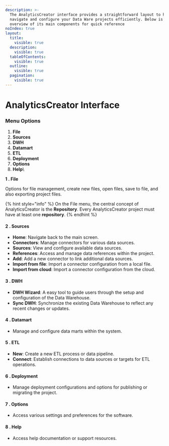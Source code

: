 ```yaml
---
description: >-
  The AnalyticsCreator interface provides a straightforward layout to help you
  navigate and configure your Data Ware projects efficiently. Below is an
  overview of its main components for quick reference
noIndex: true
layout:
  title:
    visible: true
  description:
    visible: true
  tableOfContents:
    visible: true
  outline:
    visible: true
  pagination:
    visible: true
---
```


# AnalyticsCreator Interface

### Menu Options

1. **File**
2. **Sources**
3. **DWH**
4. **Datamart**
5. **ETL**
6. **Deployment**
7. **Options**
8. **Help**\


&#x20; **1 . File**

Options for file management, create new files, open files, save to file, and also exporting project files.

{% hint style="info" %}
On the File menu, the central concept of AnalyticsCreator is the **Repository**. Every AnalyticsCreator project must have at least one **repository**.
{% endhint %}



#### &#x20; 2 . Sources

* **Home**: Navigate back to the main screen.
* **Connectors**: Manage connectors for various data sources.
* **Sources**: View and configure available data sources.
* **References**: Access and manage data references within the project.
* **Add**: Add a new connector to link additional data sources.
* **Import from file**: Import a connector configuration from a local file.
* **Import from cloud**: Import a connector configuration from the cloud.

#### &#x20;3 . DWH

* **DWH Wizard**: A easy tool to guide users through the setup and configuration of the Data Warehouse.
* **Sync DWH**: Synchronize the existing Data Warehouse to reflect any recent changes or updates.

#### &#x20;4 . Datamart

* Manage and configure data marts within the system.

#### &#x20;5 . ETL

* **New**: Create a new ETL process or data pipeline.
* **Connect**: Establish connections to data sources or targets for ETL operations.

#### &#x20;6 . Deployment

* Manage deployment configurations and options for publishing or migrating the project.

#### &#x20;7 . Options

* Access various settings and preferences for the software.

#### &#x20;8 . Help

* Access help documentation or support resources.
